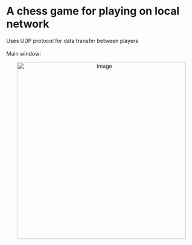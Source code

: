 # A chess game for playing on local network <br/>
Uses UDP protocol for data transfer between players <br/>
<br/>
Main window: <br/>
<div align="center"><img width="448" align="center" height="468" alt="image" src="https://github.com/user-attachments/assets/231566ff-1901-455a-967d-980faefd181a" /><div/> <br/>

